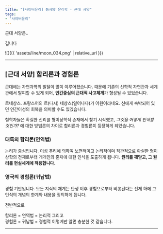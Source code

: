 ```yaml
---
title: "[사이버윤리] 동서양 윤리학 - 근대 서양"
tags:
- "사이버윤리"
---
```

근대 서양은..

깁니다

![]({{ 'assets/line/moon_034.png' | relative_url }})

***

## [근대 서양] 합리론과 경험론
근대에는 자연과학의 발달이 많이 이루어졌습니다. 때문에 기존의 신학적 자연관과 세계관에서 탈피할 수 있게 되어, **인간중심의 근대적 사고체계**가 형성될 수 있었습니다.

르네상스. 프랑스어의 르(다시) 네상스(일어나다)가 어원이라네요. 신에게 속박되어 있던 인간이성의 회복을 의미할 수도 있겠습니다.

철학자들은 확실한 진리를 형이상학적 존재에서 찾기 시작했고, *그것을 어떻게 인식할 것인가?* 에 대한 방법론의 차이로 합리론과 경험론이 등장하게 되었습니다.

### 대륙의 합리론(연역법)
논리가 중심입니다. 이성 추리에 의하여 보편적이고 논리적이며 직관적으로 확실한 형이상학의 전제로부터 개개인의 존재에 대한 인식을 도출하게 됩니다. **원리를 깨닫고, 그 원리를 현실세계에 적용합니다.**

### 영국의 경험론(귀납법)
경험 기반입니다. 모든 지식의 체계는 탄생 이후 경험으로부터 비롯된다는 전제 하에 그 인식의 개념의 한계와 내용을 정의하게 됩니다.

전반적으로 

합리론 = 연역법 = 논리적 그리고<br>
경험론 = 귀납법 = 경험적 이렇게만 알면 충분한 것 같습니다.

***